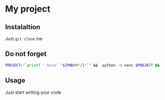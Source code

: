 # My project

## Instalaltion

Just `git clone` me

## Do not forget

```sh
PROJECT="`printf '.%s\n' "${PWD##*/}"`" &&  python -m venv $PROJECT && echo "conda deactivate\nsource $PROJECT/bin/activate" > .env && cd .
```

## Usage

Just start writing your code

